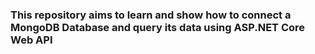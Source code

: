 ### This repository aims to learn and show how to connect a MongoDB Database and query its data using ASP.NET Core Web API